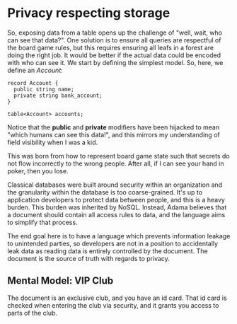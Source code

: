# Privacy respecting storage

So, exposing data from a table opens up the challenge of "well, wait, who can see that data?". One solution is to ensure all queries are respectful of the board game rules, but this requires ensuring all leafs in a forest are doing the right job. It would be better if the actual data could be encoded with who can see it. We start by defining the simplest model. So, here, we define an *Account*:

```adama
record Account {
  public string name;
  private string bank_account;
}

table<Account> accounts;
```

Notice that the **public** and **private** modifiers have been hijacked to mean "which humans can see this data!", and this mirrors my understanding of field visibility when I was a kid.

This was born from how to represent board game state such that secrets do not flow incorrectly to the wrong people. After all, if I can see your hand in poker, then you lose.

Classical databases were built around security within an organization and the granularity within the database is too coarse-grained. It's up to application developers to protect data between people, and this is a heavy burden. This burden was inherited by NoSQL. Instead, Adama believes that a document should contain all access rules to data, and the language aims to simplify that process.

The end goal here is to have a language which prevents information leakage to unintended parties, so developers are not in a position to accidentally leak data as reading data is entirely controlled by the document. The document is the source of truth with regards to privacy.


Mental Model: VIP Club
------------------------------------------
The document is an exclusive club, and you have an id card. That id card is checked when entering the club via security, and it grants you access to parts of the club.

